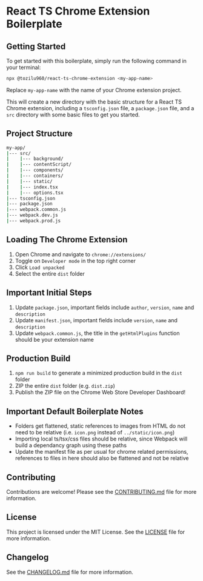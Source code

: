 # React TS Chrome Extension Boilerplate

## Getting Started

To get started with this boilerplate, simply run the following command in your terminal:

```bash
npx @tozilu960/react-ts-chrome-extension <my-app-name>
```

Replace `my-app-name` with the name of your Chrome extension project.

This will create a new directory with the basic structure for a React TS Chrome extension, including a `tsconfig.json` file, a `package.json` file, and a `src` directory with some basic files to get you started.

## Project Structure

```bash
my-app/
|--- src/
|    |--- background/
|    |--- contentScript/
|    |--- components/
|    |--- containers/
|    |--- static/
|    |--- index.tsx
|    |--- options.tsx
|--- tsconfig.json
|--- package.json
|--- webpack.common.js
|--- webpack.dev.js
|--- webpack.prod.js
```

## Loading The Chrome Extension

1. Open Chrome and navigate to `chrome://extensions/`
2. Toggle on `Developer mode` in the top right corner
3. Click `Load unpacked`
4. Select the entire `dist` folder

## Important Initial Steps

1. Update `package.json`, important fields include `author`, `version`, `name` and `description`
2. Update `manifest.json`, important fields include `version`, `name` and `description`
3. Update `webpack.common.js`, the title in the `getHtmlPlugins` function should be your extension name

## Production Build

1. `npm run build` to generate a minimized production build in the `dist` folder
2. ZIP the entire `dist` folder (e.g. `dist.zip`)
3. Publish the ZIP file on the Chrome Web Store Developer Dashboard!

## Important Default Boilerplate Notes

- Folders get flattened, static references to images from HTML do not need to be relative (i.e. `icon.png` instead of `../static/icon.png`)
- Importing local ts/tsx/css files should be relative, since Webpack will build a dependancy graph using these paths
- Update the manifest file as per usual for chrome related permissions, references to files in here should also be flattened and not be relative

## Contributing

Contributions are welcome! Please see the [CONTRIBUTING.md](CONTRIBUTING.md) file for more information.

## License

This project is licensed under the MIT License. See the [LICENSE](LICENSE) file for more information.

## Changelog

See the [CHANGELOG.md](CHANGELOG.md) file for more information.
